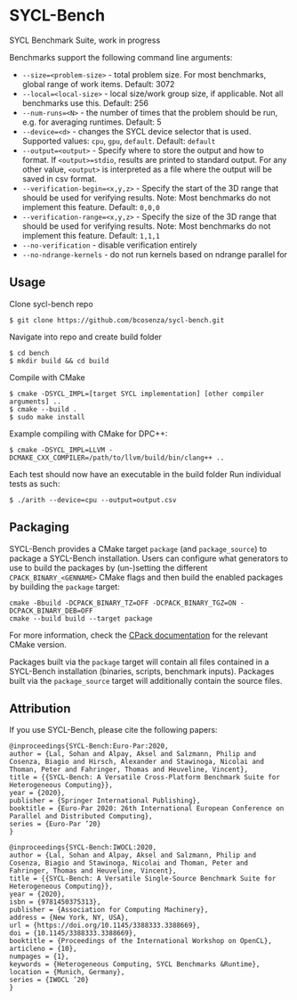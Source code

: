 # SYCL-Bench
SYCL Benchmark Suite, work in progress

Benchmarks support the following command line arguments:
* `--size=<problem-size>` - total problem size. For most benchmarks, global range of work items. Default: 3072
* `--local=<local-size>` - local size/work group size, if applicable. Not all benchmarks use this. Default: 256
* `--num-runs=<N>` - the number of times that the problem should be run, e.g. for averaging runtimes. Default: 5
* `--device=<d>` - changes the SYCL device selector that is used. Supported values: `cpu`, `gpu`, `default`. Default: `default`
* `--output=<output>` - Specify where to store the output and how to format. If `<output>=stdio`, results are printed to standard output. For any other value, `<output>` is interpreted as a file where the output will be saved in csv format.
* `--verification-begin=<x,y,z>` - Specify the start of the 3D range that should be used for verifying results. Note: Most benchmarks do not implement this feature. Default: `0,0,0`
* `--verification-range=<x,y,z>` - Specify the size of the 3D range that should be used for verifying results. Note: Most benchmarks do not implement this feature. Default: `1,1,1`
* `--no-verification` - disable verification entirely
* `--no-ndrange-kernels` - do not run kernels based on ndrange parallel for

## Usage
Clone sycl-bench repo 
```
$ git clone https://github.com/bcosenza/sycl-bench.git
```

Navigate into repo and create build folder
```
$ cd bench
$ mkdir build && cd build
```

Compile with CMake
```
$ cmake -DSYCL_IMPL=[target SYCL implementation] [other compiler arguments] ..
$ cmake --build .
$ sudo make install
```
Example compiling with CMake for DPC++:
```
$ cmake -DSYCL_IMPL=LLVM -DCMAKE_CXX_COMPILER=/path/to/llvm/build/bin/clang++ ..
```

Each test should now have an executable in the build folder
Run individual tests as such:
```
$ ./arith --device=cpu --output=output.csv
```

## Packaging

SYCL-Bench provides a CMake target `package` (and `package_source`) to package a SYCL-Bench installation. Users can configure what generators to use to build the packages by (un-)setting the different `CPACK_BINARY_<GENNAME>` CMake flags and then build the enabled packages by building the `package` target:

```
cmake -Bbuild -DCPACK_BINARY_TZ=OFF -DCPACK_BINARY_TGZ=ON -DCPACK_BINARY_DEB=OFF
cmake --build build --target package
```

For more information, check the [CPack documentation](https://cmake.org/cmake/help/latest/module/CPack.html) for the relevant CMake version.

Packages built via the `package` target will contain all files contained in a SYCL-Bench installation (binaries, scripts, benchmark inputs). Packages built via the `package_source` target will additionally contain the source files.

## Attribution
If you use SYCL-Bench, please cite the following papers:

```
@inproceedings{SYCL-Bench:Euro-Par:2020,
author = {Lal, Sohan and Alpay, Aksel and Salzmann, Philip and Cosenza, Biagio and Hirsch, Alexander and Stawinoga, Nicolai and Thoman, Peter and Fahringer, Thomas and Heuveline, Vincent},
title = {{SYCL-Bench: A Versatile Cross-Platform Benchmark Suite for Heterogeneous Computing}},
year = {2020},
publisher = {Springer International Publishing},
booktitle = {Euro-Par 2020: 26th International European Conference on Parallel and Distributed Computing},
series = {Euro-Par ’20}
}
```

```
@inproceedings{SYCL-Bench:IWOCL:2020,
author = {Lal, Sohan and Alpay, Aksel and Salzmann, Philip and Cosenza, Biagio and Stawinoga, Nicolai and Thoman, Peter and Fahringer, Thomas and Heuveline, Vincent},
title = {{SYCL-Bench: A Versatile Single-Source Benchmark Suite for Heterogeneous Computing}},
year = {2020},
isbn = {9781450375313},
publisher = {Association for Computing Machinery},
address = {New York, NY, USA},
url = {https://doi.org/10.1145/3388333.3388669},
doi = {10.1145/3388333.3388669},
booktitle = {Proceedings of the International Workshop on OpenCL},
articleno = {10},
numpages = {1},
keywords = {Heterogeneous Computing, SYCL Benchmarks &Runtime},
location = {Munich, Germany},
series = {IWOCL ’20}
}
```
